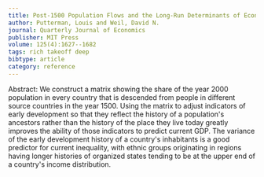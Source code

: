 ```yaml
---
title: Post-1500 Population Flows and the Long-Run Determinants of Economic Growth and Inequality
author: Putterman, Louis and Weil, David N.
journal: Quarterly Journal of Economics
publisher: MIT Press
volume: 125(4):1627--1682
tags: rich takeoff deep
bibtype: article
category: reference
---
```

Abstract: We construct a matrix showing the share of the year 2000 population in every country that is descended from people in different source countries in the year 1500. Using the matrix to adjust indicators of early development so that they reflect the history of a population's ancestors rather than the history of the place they live today greatly improves the ability of those indicators to predict current GDP. The variance of the early development history of a country's inhabitants is a good predictor for current inequality, with ethnic groups originating in regions having longer histories of organized states tending to be at the upper end of a country's income distribution.
